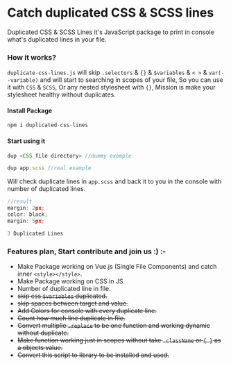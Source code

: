 # Catch duplicated CSS & SCSS lines
Duplicated CSS & SCSS Lines it's JavaScript package to print in console what's duplicated lines in your file.

### How it works?
`duplicate-css-lines.js` will skip `.selectors` & `{}` & `$variables` & `< >` & `var(--variable)` and will start to searching in scopes of your file, So you can use it with `CSS` & `SCSS`, Or any nested stylesheet with `{}`, Mission is make your stylesheet healthy without duplicates.

#### Install Package
```js
npm i duplicated-css-lines
```

#### Start using it

```js
dup <CSS file directory> //dummy example

dup app.scss //real example
```
Will check duplicate lines in `app.scss` and back it to you in the console with number of duplicated lines.

```js
//result
margin: 2px;
color: black;
margin: 5px;

3 Duplicated Lines
```

### Features plan, Start contribute and join us :) :-
- Make Package working on Vue.js (Single File Components) and catch inner `<style></style>`.
- Make Package working on CSS in JS. 
- Number of duplicated line in file.
- <s>skip css `$variables` duplicated.</s>
- <s>skip spaces between target and value.</s>
- <s>Add Colors for console with every duplicate line.</s>
- <s>Count how much line duplicate in file.</s>
- <s>Convert multiplie `.replace` to be one function and working dynamic without duplicate.</s>
- <s>Make function working just in scopes without take `.className` or `{ }` as a objects value.</s>
- <s>Convert this script to library to be installed and used.</s>
